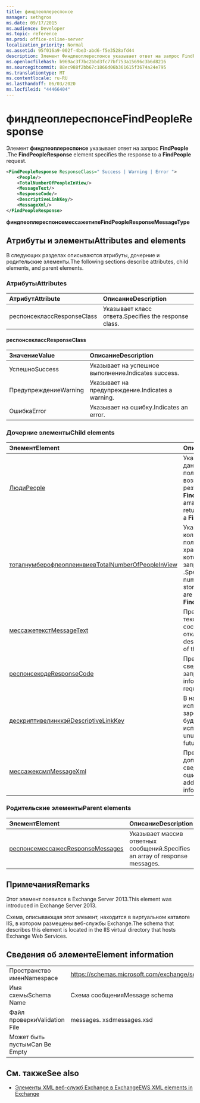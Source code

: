 ```yaml
---
title: финдпеоплереспонсе
manager: sethgros
ms.date: 09/17/2015
ms.audience: Developer
ms.topic: reference
ms.prod: office-online-server
localization_priority: Normal
ms.assetid: 95f016a9-002f-4be3-abd6-f5e3528afd44
description: Элемент Финдпеоплереспонсе указывает ответ на запрос FindPeople.
ms.openlocfilehash: b969ac3f7bc2bbd3fc77bf753a15696c3b6d8216
ms.sourcegitcommit: 88ec988f2bb67c1866d06b361615f3674a24e795
ms.translationtype: MT
ms.contentlocale: ru-RU
ms.lasthandoff: 06/03/2020
ms.locfileid: "44466404"
---
```

# <a name="findpeopleresponse"></a><span data-ttu-id="964e4-103">финдпеоплереспонсе</span><span class="sxs-lookup"><span data-stu-id="964e4-103">FindPeopleResponse</span></span>

<span data-ttu-id="964e4-104">Элемент **финдпеоплереспонсе** указывает ответ на запрос **FindPeople** .</span><span class="sxs-lookup"><span data-stu-id="964e4-104">The **FindPeopleResponse** element specifies the response to a **FindPeople** request.</span></span> 
  
```XML
<FindPeopleResponse ResponseClass=" Success | Warning | Error ">
    <People/>
    <TotalNumberOfPeopleInView/>
    <MessageText/>
    <ResponseCode/>
    <DescriptiveLinkKey/>
    <MessageXml/>
</FindPeopleResponse>
```

 <span data-ttu-id="964e4-105">**финдпеоплереспонсемессажетипе**</span><span class="sxs-lookup"><span data-stu-id="964e4-105">**FindPeopleResponseMessageType**</span></span>
## <a name="attributes-and-elements"></a><span data-ttu-id="964e4-106">Атрибуты и элементы</span><span class="sxs-lookup"><span data-stu-id="964e4-106">Attributes and elements</span></span>

<span data-ttu-id="964e4-107">В следующих разделах описываются атрибуты, дочерние и родительские элементы.</span><span class="sxs-lookup"><span data-stu-id="964e4-107">The following sections describe attributes, child elements, and parent elements.</span></span>
  
### <a name="attributes"></a><span data-ttu-id="964e4-108">Атрибуты</span><span class="sxs-lookup"><span data-stu-id="964e4-108">Attributes</span></span>

|<span data-ttu-id="964e4-109">**Атрибут**</span><span class="sxs-lookup"><span data-stu-id="964e4-109">**Attribute**</span></span>|<span data-ttu-id="964e4-110">**Описание**</span><span class="sxs-lookup"><span data-stu-id="964e4-110">**Description**</span></span>|
|:-----|:-----|
|<span data-ttu-id="964e4-111">респонсекласс</span><span class="sxs-lookup"><span data-stu-id="964e4-111">ResponseClass</span></span>  <br/> |<span data-ttu-id="964e4-112">Указывает класс ответа.</span><span class="sxs-lookup"><span data-stu-id="964e4-112">Specifies the response class.</span></span>  <br/> |
   
#### <a name="responseclass"></a><span data-ttu-id="964e4-113">респонсекласс</span><span class="sxs-lookup"><span data-stu-id="964e4-113">ResponseClass</span></span>

|<span data-ttu-id="964e4-114">**Значение**</span><span class="sxs-lookup"><span data-stu-id="964e4-114">**Value**</span></span>|<span data-ttu-id="964e4-115">**Описание**</span><span class="sxs-lookup"><span data-stu-id="964e4-115">**Description**</span></span>|
|:-----|:-----|
|<span data-ttu-id="964e4-116">Успешно</span><span class="sxs-lookup"><span data-stu-id="964e4-116">Success</span></span>  <br/> |<span data-ttu-id="964e4-117">Указывает на успешное выполнение.</span><span class="sxs-lookup"><span data-stu-id="964e4-117">Indicates success.</span></span>  <br/> |
|<span data-ttu-id="964e4-118">Предупреждение</span><span class="sxs-lookup"><span data-stu-id="964e4-118">Warning</span></span>  <br/> |<span data-ttu-id="964e4-119">Указывает на предупреждение.</span><span class="sxs-lookup"><span data-stu-id="964e4-119">Indicates a warning.</span></span>  <br/> |
|<span data-ttu-id="964e4-120">Ошибка</span><span class="sxs-lookup"><span data-stu-id="964e4-120">Error</span></span>  <br/> |<span data-ttu-id="964e4-121">Указывает на ошибку.</span><span class="sxs-lookup"><span data-stu-id="964e4-121">Indicates an error.</span></span>  <br/> |
   
### <a name="child-elements"></a><span data-ttu-id="964e4-122">Дочерние элементы</span><span class="sxs-lookup"><span data-stu-id="964e4-122">Child elements</span></span>

|<span data-ttu-id="964e4-123">**Элемент**</span><span class="sxs-lookup"><span data-stu-id="964e4-123">**Element**</span></span>|<span data-ttu-id="964e4-124">**Описание**</span><span class="sxs-lookup"><span data-stu-id="964e4-124">**Description**</span></span>|
|:-----|:-----|
|[<span data-ttu-id="964e4-125">Люди</span><span class="sxs-lookup"><span data-stu-id="964e4-125">People</span></span>](people.md) <br/> |<span data-ttu-id="964e4-126">Указывает массив данных о пользователях, возвращаемых в результате запроса **FindPeople** .</span><span class="sxs-lookup"><span data-stu-id="964e4-126">Specifies an array of persona data returned as the result of a **FindPeople** request.</span></span>  <br/> |
|[<span data-ttu-id="964e4-127">тоталнумберофпеоплеинвиев</span><span class="sxs-lookup"><span data-stu-id="964e4-127">TotalNumberOfPeopleInView</span></span>](totalnumberofpeopleinview.md) <br/> |<span data-ttu-id="964e4-128">Указывает общее количество пользователей, хранящихся на сервере, которые возвращаются запросом **FindPeople** .</span><span class="sxs-lookup"><span data-stu-id="964e4-128">Specifies the total number of personas stored on a server that are returned by a **FindPeople** request.</span></span>  <br/> |
|[<span data-ttu-id="964e4-129">мессажетекст</span><span class="sxs-lookup"><span data-stu-id="964e4-129">MessageText</span></span>](messagetext.md) <br/> |<span data-ttu-id="964e4-130">Предоставляет текстовое описание состояния отклика.</span><span class="sxs-lookup"><span data-stu-id="964e4-130">Provides a text description of the status of the response.</span></span>  <br/> |
|[<span data-ttu-id="964e4-131">респонсекоде</span><span class="sxs-lookup"><span data-stu-id="964e4-131">ResponseCode</span></span>](responsecode.md) <br/> |<span data-ttu-id="964e4-132">Предоставляет сведения о состоянии запроса.</span><span class="sxs-lookup"><span data-stu-id="964e4-132">Provides status information about the request.</span></span>  <br/> |
|[<span data-ttu-id="964e4-133">дескриптивелинккэй</span><span class="sxs-lookup"><span data-stu-id="964e4-133">DescriptiveLinkKey</span></span>](descriptivelinkkey.md) <br/> |<span data-ttu-id="964e4-134">В настоящее время не используется и зарезервировано для будущего использования.</span><span class="sxs-lookup"><span data-stu-id="964e4-134">Currently unused and reserved for future use.</span></span>  <br/> |
|[<span data-ttu-id="964e4-135">мессажексмл</span><span class="sxs-lookup"><span data-stu-id="964e4-135">MessageXml</span></span>](messagexml.md) <br/> |<span data-ttu-id="964e4-136">Предоставляет дополнительные сведения об ошибке.</span><span class="sxs-lookup"><span data-stu-id="964e4-136">Provides additional error response information.</span></span>  <br/> |
   
### <a name="parent-elements"></a><span data-ttu-id="964e4-137">Родительские элементы</span><span class="sxs-lookup"><span data-stu-id="964e4-137">Parent elements</span></span>

|<span data-ttu-id="964e4-138">**Элемент**</span><span class="sxs-lookup"><span data-stu-id="964e4-138">**Element**</span></span>|<span data-ttu-id="964e4-139">**Описание**</span><span class="sxs-lookup"><span data-stu-id="964e4-139">**Description**</span></span>|
|:-----|:-----|
|[<span data-ttu-id="964e4-140">респонсемессажес</span><span class="sxs-lookup"><span data-stu-id="964e4-140">ResponseMessages</span></span>](responsemessages.md) <br/> |<span data-ttu-id="964e4-141">Указывает массив ответных сообщений.</span><span class="sxs-lookup"><span data-stu-id="964e4-141">Specifies an array of response messages.</span></span>  <br/> |
   
## <a name="remarks"></a><span data-ttu-id="964e4-142">Примечания</span><span class="sxs-lookup"><span data-stu-id="964e4-142">Remarks</span></span>

<span data-ttu-id="964e4-143">Этот элемент появился в Exchange Server 2013.</span><span class="sxs-lookup"><span data-stu-id="964e4-143">This element was introduced in Exchange Server 2013.</span></span>
  
<span data-ttu-id="964e4-144">Схема, описывающая этот элемент, находится в виртуальном каталоге IIS, в котором размещены веб-службы Exchange.</span><span class="sxs-lookup"><span data-stu-id="964e4-144">The schema that describes this element is located in the IIS virtual directory that hosts Exchange Web Services.</span></span>
  
## <a name="element-information"></a><span data-ttu-id="964e4-145">Сведения об элементе</span><span class="sxs-lookup"><span data-stu-id="964e4-145">Element information</span></span>

|||
|:-----|:-----|
|<span data-ttu-id="964e4-146">Пространство имен</span><span class="sxs-lookup"><span data-stu-id="964e4-146">Namespace</span></span>  <br/> |https://schemas.microsoft.com/exchange/services/2006/messages  <br/> |
|<span data-ttu-id="964e4-147">Имя схемы</span><span class="sxs-lookup"><span data-stu-id="964e4-147">Schema Name</span></span>  <br/> |<span data-ttu-id="964e4-148">Схема сообщения</span><span class="sxs-lookup"><span data-stu-id="964e4-148">Message schema</span></span>  <br/> |
|<span data-ttu-id="964e4-149">Файл проверки</span><span class="sxs-lookup"><span data-stu-id="964e4-149">Validation File</span></span>  <br/> |<span data-ttu-id="964e4-150">messages. xsd</span><span class="sxs-lookup"><span data-stu-id="964e4-150">messages.xsd</span></span>  <br/> |
|<span data-ttu-id="964e4-151">Может быть пустым</span><span class="sxs-lookup"><span data-stu-id="964e4-151">Can Be Empty</span></span>  <br/> ||
   
## <a name="see-also"></a><span data-ttu-id="964e4-152">См. также</span><span class="sxs-lookup"><span data-stu-id="964e4-152">See also</span></span>



- [<span data-ttu-id="964e4-153">Элементы XML веб-служб Exchange в Exchange</span><span class="sxs-lookup"><span data-stu-id="964e4-153">EWS XML elements in Exchange</span></span>](ews-xml-elements-in-exchange.md)

